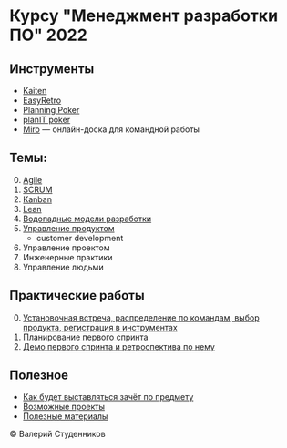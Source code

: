 # Курсу "Менеджмент разработки ПО" 2022

## Инструменты

- [Kaiten](https://mrpo.kaiten.io/)
- [EasyRetro](https://easyretro.io/)
- [Planning Poker](https://www.planningpoker.com/)
- [planIT poker](https://www.planitpoker.com/)
- [Miro](https://miro.com/) — онлайн-доска для командной работы

## Темы:

0. [Agile](00-Agile.md)
1. [SCRUM](01-SCRUM.md)
2. [Kanban](02-Kanban.md)
3. [Lean](03-Lean.md)
4. [Водопадные модели разработки](04-Waterfall.md)
5. [Управление продуктом](05-Product-Management.md)
	- customer development
6. Управление проектом
7. Инженерные практики
8. Управление людьми

## Практические работы

0. [Установочная встреча, распределение по командам, выбор продукта, регистрация в инструментах](lab-00-scrum-init.md)
1. [Планирование первого спринта](lab-01-scrum-sprint_planning.md)
2. [Демо первого спринта и ретроспектива по нему](lab-02-scrum-demo-and-retro.md)

## Полезное

- [Как будет выставляться зачёт по предмету](scoring.md)
- [Возможные проекты](possible-projects.md)
- [Полезные материалы](resources-and-literature.md)


© Валерий Студенников
